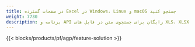```yaml
---
title: در صفحات گسترده Excel در Windows، Linux و macOS جستجو کنید
weight: 7730
description: برنامه و API رایگان برای جستجوی متن در فایل های XLS، XLSX و ODS
---
```

{{< blocks/products/pf/agp/feature-solution >}} 

